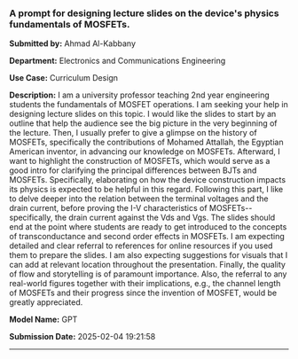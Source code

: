 















### A prompt for designing lecture slides on the device's physics fundamentals of MOSFETs.

**Submitted by:** Ahmad Al-Kabbany

**Department:** Electronics and Communications Engineering

**Use Case:** Curriculum Design

**Description:**
I am a university professor teaching 2nd year engineering students the fundamentals of MOSFET operations. I am seeking your help in designing lecture slides on this topic. I would like the slides to start by an outline that help the audience see the big picture in the very beginning of the lecture. Then, I usually prefer to give a glimpse on the history of MOSFETs, specifically the contributions of Mohamed Attallah, the Egyptian American inventor, in advancing our knowledge on MOSFETs. Afterward, I want to highlight the construction of MOSFETs, which would serve as a good intro for clarifying the principal differences between BJTs and MOSFETs. Specifically, elaborating on how the device construction impacts its physics is expected to be helpful in this regard. Following this part, I like to delve deeper into the relation between the terminal voltages and the drain current, before proving the I-V characteristics of MOSFETs--specifically, the drain current against the Vds and Vgs. The slides should end at the point where students are ready to get introduced to the concepts of transconductance and second order effects in MOSFETs. I am expecting detailed and clear referral to references for online resources if you used them to prepare the slides. I am also expecting suggestions for visuals that I can add at relevant location throughout the presentation. Finally, the quality of flow and storytelling is of paramount importance. Also, the referral to any real-world figures together with their implications, e.g., the channel length of MOSFETs and their progress since the invention of MOSFET, would be greatly appreciated.

**Model Name:**
GPT

**Submission Date:** 2025-02-04 19:21:58

---
